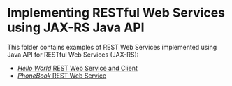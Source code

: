 Implementing RESTful Web Services using JAX-RS Java API
=======================================================

This folder contains examples of REST Web Services implemented using Java API for RESTful Web Services (JAX-RS):

* [_Hello World_ REST Web Service and Client](rest-hello)
* [_PhoneBook_ REST Web Service](rest-phonebook-service)